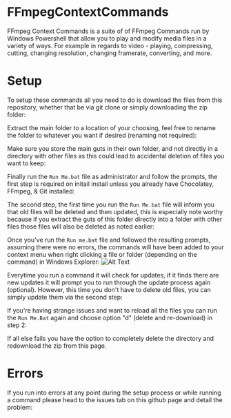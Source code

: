 # FFmpegContextCommands
FFmpeg Context Commands is a suite of of FFmpeg Commands run by Windows Powershell that allow you to play and modify media files in a variety of ways. For example in regards to video - playing, compressing, cutting, changing resolution, changing framerate, converting, and more.

# Setup
To setup these commands all you need to do is download the files from this repository, whether that be via git clone or simply downloading the zip folder:


Extract the main folder to a location of your choosing, feel free to rename the folder to whatever you want if desired (renaming not required):


Make sure you store the main guts in their own folder, and not directly in a directory with other files as this could lead to accidental deletion of files you want to keep:


Finally run the `Run Me.bat` file as administrator and follow the prompts, the first step is required on initail install unless you already have Chocolatey, FFmpeg, & Git installed:


The second step, the first time you run the `Run Me.bat` file will inform you that old files will be deleted and then updated, this is especially note worthy because if you extract the guts of this folder directly into a folder with other files those files will also be deleted as noted earlier:


Once you've run the `Run me.bat` file and followed the resulting prompts, assuming there were no errors, the commands will have been added to your context menu when right clicking a file or folder (depending on the command) in Windows Explorer:
![Alt Text](https://i.postimg.cc/RVLpfj9m/MW00-Cropped-Gif.gif)

Everytime you run a command it will check for updates, if it finds there are new updates it will prompt you to run through the update process again (optional). However, this time you don't have to delete old files, you can simply update them via the second step:


If you're having strange issues and want to reload all the files you can run the `Run Me.Bat` again and choose option "d" (delete and re-download) in step 2:


If all else fails you have the option to completely delete the directory and redownload the zip from this page.

# Errors
If you run into errors at any point during the setup process or while running a command please head to the issues tab on this github page and detail the problem:
